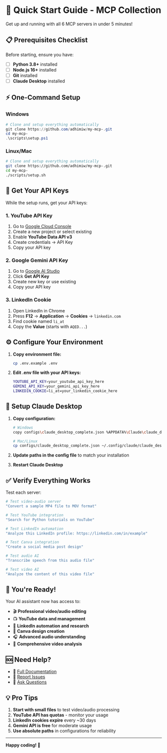 # 🚀 Quick Start Guide - MCP Collection

Get up and running with all 6 MCP servers in under 5 minutes!

## 📋 Prerequisites Checklist

Before starting, ensure you have:

- [ ] **Python 3.8+** installed
- [ ] **Node.js 16+** installed  
- [ ] **Git** installed
- [ ] **Claude Desktop** installed

## ⚡ One-Command Setup

### Windows
```powershell
# Clone and setup everything automatically
git clone https://github.com/adhimiw/my-mcp-.git
cd my-mcp-
.\scripts\setup.ps1
```

### Linux/Mac
```bash
# Clone and setup everything automatically
git clone https://github.com/adhimiw/my-mcp-.git
cd my-mcp-
./scripts/setup.sh
```

## 🔑 Get Your API Keys

While the setup runs, get your API keys:

### 1. YouTube API Key
1. Go to [Google Cloud Console](https://console.cloud.google.com/)
2. Create a new project or select existing
3. Enable **YouTube Data API v3**
4. Create credentials → API Key
5. Copy your API key

### 2. Google Gemini API Key
1. Go to [Google AI Studio](https://ai.google.dev/)
2. Click **Get API Key**
3. Create new key or use existing
4. Copy your API key

### 3. LinkedIn Cookie
1. Open LinkedIn in Chrome
2. Press **F12** → **Application** → **Cookies** → `linkedin.com`
3. Find cookie named `li_at`
4. Copy the **Value** (starts with `AQED...`)

## ⚙️ Configure Your Environment

1. **Copy environment file:**
   ```bash
   cp .env.example .env
   ```

2. **Edit .env file with your API keys:**
   ```bash
   YOUTUBE_API_KEY=your_youtube_api_key_here
   GEMINI_API_KEY=your_gemini_api_key_here
   LINKEDIN_COOKIE=li_at=your_linkedin_cookie_here
   ```

## 🎯 Setup Claude Desktop

1. **Copy configuration:**
   ```bash
   # Windows
   copy configs\claude_desktop_complete.json %APPDATA%\Claude\claude_desktop_config.json
   
   # Mac/Linux
   cp configs/claude_desktop_complete.json ~/.config/claude/claude_desktop_config.json
   ```

2. **Update paths in the config file** to match your installation

3. **Restart Claude Desktop**

## ✅ Verify Everything Works

Test each server:

```bash
# Test video-audio server
"Convert a sample MP4 file to MOV format"

# Test YouTube integration
"Search for Python tutorials on YouTube"

# Test LinkedIn automation
"Analyze this LinkedIn profile: https://linkedin.com/in/example"

# Test Canva integration
"Create a social media post design"

# Test audio AI
"Transcribe speech from this audio file"

# Test video AI
"Analyze the content of this video file"
```

## 🎉 You're Ready!

Your AI assistant now has access to:

- 🎬 **Professional video/audio editing**
- 📺 **YouTube data and management** 
- 💼 **LinkedIn automation and research**
- 🎨 **Canva design creation**
- 🎧 **Advanced audio understanding**
- 🎥 **Comprehensive video analysis**

## 🆘 Need Help?

- 📖 [Full Documentation](README.md)
- 🐛 [Report Issues](https://github.com/adhimiw/my-mcp-/issues)
- 💬 [Ask Questions](https://github.com/adhimiw/my-mcp-/discussions)

## 💡 Pro Tips

1. **Start with small files** to test video/audio processing
2. **YouTube API has quotas** - monitor your usage
3. **LinkedIn cookies expire** every ~30 days
4. **Gemini API is free** for moderate usage
5. **Use absolute paths** in configurations for reliability

---

**Happy coding! 🚀**

